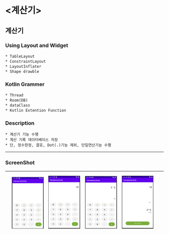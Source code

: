 # <계산기>
  
  ## 계산기
  
  ### Using Layout and Widget
    * TableLayout
    * ConstraintLayout
    * LayoutInflater
    * Shape drawble

  ### Kotlin Grammer
    * Thread
    * Room(DB)
    * dataClass
    * Kotlin Extention Function
  
  ### Description
    * 계산기 기능 수행
    * 계산 기록 데이터베이스 저장
    * 단, 정수한정, 괄호, Dot(.)기능 제외, 단일연산기능 수행
  
  ---
  
### ScreenShot
---

<p align="center">
  <img src="../../android_Thirty_Project/images/CalculationActivity_Main.PNG" width="20%" alt="1.png">&nbsp;&nbsp;&nbsp;
  <img src="../../android_Thirty_Project/images/CalculationActivity_Result.PNG" width="20%" alt="1.png">&nbsp;&nbsp;&nbsp;
  <img src="../../android_Thirty_Project/images/CalculationActivity_Calculate.PNG" width="20%" alt="1.png">&nbsp;&nbsp;&nbsp;
  <img src="../../android_Thirty_Project/images/CalculationActivity_History.PNG" width="20%" alt="1.png">&nbsp;&nbsp;&nbsp;
</p>
